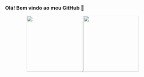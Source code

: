 ### Olá! Bem vindo ao meu GitHub 👋

<div align="center">
  <a href="https://github.com/bravlima">
    <img height="180em" src="https://github-readme-stats.vercel.app/api?username=bravlima&show_icons=true&theme=dracula&include_all_commits=true&count_private=true"/>
    <img height="180em" src="https://github-readme-stats.vercel.app/api/top-langs/?username=bravlima&layout=compact"/>
  </a>
</div>

